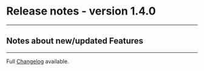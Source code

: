 # Release notes - version 1.4.0
---

## Notes about new/updated Features


---
Full [Changelog](/CHANGELOG.md) available.
